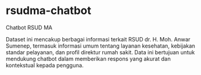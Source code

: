 # rsudma-chatbot
Chatbot RSUD MA

Dataset ini mencakup berbagai informasi terkait RSUD dr. H. Moh. Anwar Sumenep, termasuk informasi umum tentang layanan kesehatan, kebijakan standar pelayanan, dan profil direktur rumah sakit. Data ini bertujuan untuk mendukung chatbot dalam memberikan respons yang akurat dan kontekstual kepada pengguna.
